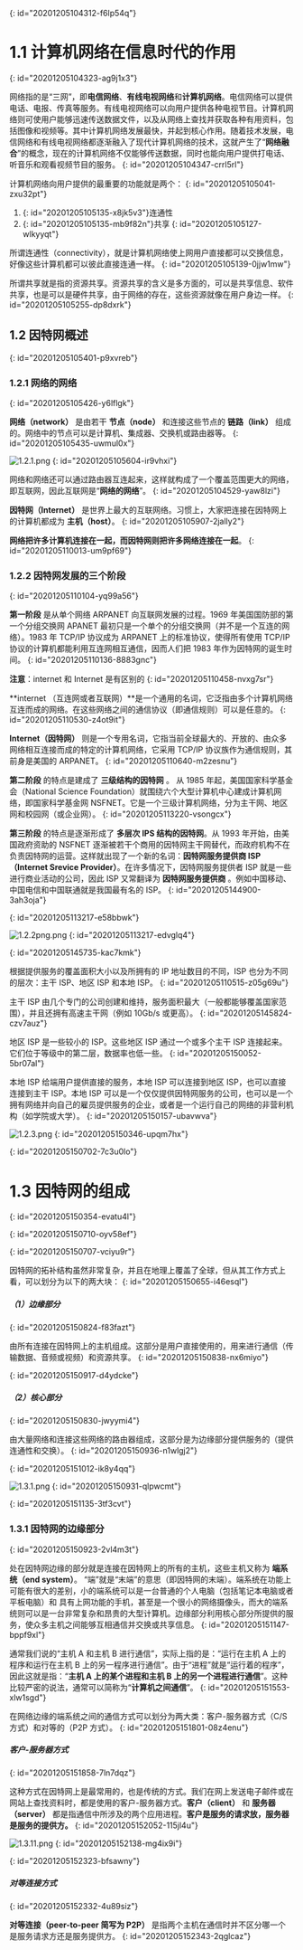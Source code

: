 {: id="20201205104312-f6lp54q"}

# 1.1 计算机网络在信息时代的作用
{: id="20201205104323-ag9j1x3"}

网络指的是“三网”，即**电信网络**、**有线电视网络**和**计算机网络**。电信网络可以提供电话、电报、传真等服务。有线电视网络可以向用户提供各种电视节目。计算机网络则可使用户能够迅速传送数据文件，以及从网络上查找并获取各种有用资料，包括图像和视频等。其中计算机网络发展最快，并起到核心作用。随着技术发展，电信网络和有线电视网络都逐渐融入了现代计算机网络的技术，这就产生了“**网络融合**”的概念，现在的计算机网络不仅能够传送数据，同时也能向用户提供打电话、听音乐和观看视频节目的服务。
{: id="20201205104347-crrl5rl"}

计算机网络向用户提供的最重要的功能就是两个：
{: id="20201205105041-zxu32pt"}

1. {: id="20201205105135-x8jk5v3"}连通性
2. {: id="20201205105135-mb9f82n"}共享
{: id="20201205105127-wlkyyqt"}

所谓连通性（connectivity），就是计算机网络使上网用户直接都可以交换信息，好像这些计算机都可以彼此直接连通一样。
{: id="20201205105139-0jjw1mw"}

所谓共享就是指的资源共享。资源共享的含义是多方面的，可以是共享信息、软件共享，也是可以是硬件共享，由于网络的存在，这些资源就像在用户身边一样。
{: id="20201205105255-dp8dxrk"}

## 1.2 因特网概述
{: id="20201205105401-p9xvreb"}

### 1.2.1 网络的网络
{: id="20201205105426-y6lflgk"}

**网络（network）** 是由若干 **节点（node）** 和连接这些节点的 **链路（link）** 组成的。网络中的节点可以是计算机、集成器、交换机或路由器等。
{: id="20201205105435-uwmul0x"}

![1.2.1.png](assets/20201205105753-d5oz87u-1.2.1.png)
{: id="20201205105604-ir9vhxi"}

网络和网络还可以通过路由器互连起来，这样就构成了一个覆盖范围更大的网络，即互联网，因此互联网是“**网络的网络**”。
{: id="20201205104529-yaw8lzi"}

**因特网（Internet）** 是世界上最大的互联网络。习惯上，大家把连接在因特网上的计算机都成为 **主机（host）**。
{: id="20201205105907-2jally2"}

**网络把许多计算机连接在一起，而因特网则把许多网络连接在一起**。
{: id="20201205110013-um9pf69"}

### 1.2.2 因特网发展的三个阶段
{: id="20201205110104-yq99a56"}

**第一阶段** 是从单个网络 ARPANET 向互联网发展的过程。1969 年美国国防部的第一个分组交换网 APANET 最初只是一个单个的分组交换网（并不是一个互连的网络）。1983 年 TCP/IP 协议成为 ARPANET 上的标准协议，使得所有使用 TCP/IP 协议的计算机都能利用互连网相互通信，因而人们把 1983 年作为因特网的诞生时间。
{: id="20201205110136-8883gnc"}

**注意**：internet 和 Internet 是有区别的
{: id="20201205110458-nvxg7sr"}

**internet （互连网或者互联网）**是一个通用的名词，它泛指由多个计算机网络互连而成的网络。在这些网络之间的通信协议（即通信规则）可以是任意的。
{: id="20201205110530-z4ot9it"}

**Internet（因特网）** 则是一个专用名词，它指当前全球最大的、开放的、由众多网络相互连接而成的特定的计算机网络，它采用 TCP/IP 协议族作为通信规则，其前身是美国的 ARPANET。
{: id="20201205110640-m2zesnu"}

**第二阶段** 的特点是建成了 **三级结构的因特网** 。 从 1985 年起，美国国家科学基金会（National Science Foundation）就围绕六个大型计算机中心建成计算机网络，即国家科学基金网 NSFNET。它是一个三级计算机网络，分为主干网、地区网和校园网（或企业网）。
{: id="20201205113220-vsongcx"}

**第三阶段** 的特点是逐渐形成了 **多层次 IPS 结构的因特网**。从 1993 年开始，由美国政府资助的 NSFNET 逐渐被若干个商用的因特网主干网替代，而政府机构不在负责因特网的运营。这样就出现了一个新的名词：**因特网服务提供商 ISP（Internet Srevice Provider）**。在许多情况下，因特网服务提供者 ISP 就是一些进行商业活动的公司，因此 ISP 又常翻译为 **因特网服务提供商** 。例如中国移动、中国电信和中国联通就是我国最有名的 ISP。
{: id="20201205144900-3ah3oja"}

{: id="20201205113217-e58bbwk"}

![1.2.2png.png](assets/20201205145727-09gl1as-1.2.2png.png)
{: id="20201205113217-edvglq4"}

{: id="20201205145735-kac7kmk"}

根据提供服务的覆盖面积大小以及所拥有的 IP 地址数目的不同，ISP 也分为不同的层次：主干 ISP、地区 ISP 和本地 ISP。
{: id="20201205110515-z05g69u"}

主干 ISP 由几个专门的公司创建和维持，服务面积最大（一般都能够覆盖国家范围），并且还拥有高速主干网（例如 10Gb/s 或更高）。
{: id="20201205145824-czv7auz"}

地区 ISP 是一些较小的 ISP。这些地区 ISP 通过一个或多个主干 ISP 连接起来。它们位于等级中的第二层，数据率也低一些。
{: id="20201205150052-5br07al"}

本地 ISP 给端用户提供直接的服务，本地 ISP 可以连接到地区 ISP，也可以直接连接到主干 ISP。本地 ISP 可以是一个仅仅提供因特网服务的公司，也可以是一个拥有网络并向自己的雇员提供服务的企业，或者是一个运行自己的网络的非营利机构（如学院或大学）。
{: id="20201205150157-ubavwva"}

![1.2.3.png](assets/20201205150352-lj1td9o-1.2.3.png)
{: id="20201205150346-upqm7hx"}

{: id="20201205150702-7c3u0lo"}

# 1.3 因特网的组成
{: id="20201205150354-evatu4l"}

{: id="20201205150710-oyv58ef"}

{: id="20201205150707-vciyu9r"}

因特网的拓补结构虽然非常复杂，并且在地理上覆盖了全球，但从其工作方式上看，可以划分为以下的两大块：
{: id="20201205150655-i46esql"}

##### （1）边缘部分
{: id="20201205150824-f83fazt"}

由所有连接在因特网上的主机组成。这部分是用户直接使用的，用来进行通信（传输数据、音频或视频）和资源共享。
{: id="20201205150838-nx6miyo"}

{: id="20201205150917-d4ydcke"}

##### （2）核心部分
{: id="20201205150830-jwyymi4"}

由大量网络和连接这些网络的路由器组成，这部分是为边缘部分提供服务的（提供连通性和交换）。
{: id="20201205150936-n1wlgj2"}

{: id="20201205151012-ik8y4qq"}

![1.3.1.png](assets/20201205151107-qb3n0bf-1.3.1.png)
{: id="20201205150931-qlpwcmt"}

{: id="20201205151135-3tf3cvt"}

### 1.3.1 因特网的边缘部分
{: id="20201205150923-2vl4m3t"}

处在因特网边缘的部分就是连接在因特网上的所有的主机，这些主机又称为 **端系统（end system）**。 “端”就是“末端”的意思（即因特网的末端）。端系统在功能上可能有很大的差别，小的端系统可以是一台普通的个人电脑（包括笔记本电脑或者平板电脑）和 具有上网功能的手机，甚至是一个很小的网络摄像头，而大的端系统则可以是一台非常复杂和昂贵的大型计算机。边缘部分利用核心部分所提供的服务，使众多主机之间能够互相通信并交换或共享信息。
{: id="20201205151147-bppf9xl"}

通常我们说的“主机 A 和主机 B 进行通信”，实际上指的是：“运行在主机 A 上的程序和运行在主机 B 上的另一程序进行通信”。由于“进程”就是“运行着的程序”，因此这就是指：“**主机 A 上的某个进程和主机 B 上的另一个进程进行通信**”。这种比较严密的说法，通常可以简称为“**计算机之间通信**”。
{: id="20201205151553-xlw1sgd"}

在网络边缘的端系统之间的通信方式可以划分为两大类：客户-服务器方式（C/S 方式）和对等的（P2P 方式）。
{: id="20201205151801-08z4enu"}

##### 客户-服务器方式
{: id="20201205151858-7ln7dqz"}

这种方式在因特网上是最常用的，也是传统的方式。我们在网上发送电子邮件或在网站上查找资料时，都是使用的客户-服务器方式。**客户（client）** 和 **服务器（server）** 都是指通信中所涉及的两个应用进程。**客户是服务的请求放，服务器是服务的提供方。**
{: id="20201205152052-115jl4u"}

![1.3.11.png](assets/20201205152322-iphwu6b-1.3.11.png)
{: id="20201205152138-mg4ix9i"}

{: id="20201205152323-bfsawny"}

##### 对等连接方式
{: id="20201205152332-4u89siz"}

**对等连接（peer-to-peer 简写为 P2P）** 是指两个主机在通信时并不区分哪一个是服务请求方还是服务提供方。
{: id="20201205152343-2qglcaz"}
